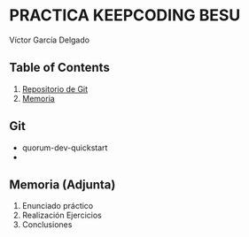 # PRACTICA KEEPCODING BESU
Víctor García Delgado

## Table of Contents
1. [Repositorio de Git](#Git)
2. [Memoria](#Memoria)

## Git
 - quorum-dev-quickstart
 - 
## Memoria (Adjunta)
  1. Enunciado práctico
  2. Realización Ejercicios
  3. Conclusiones
